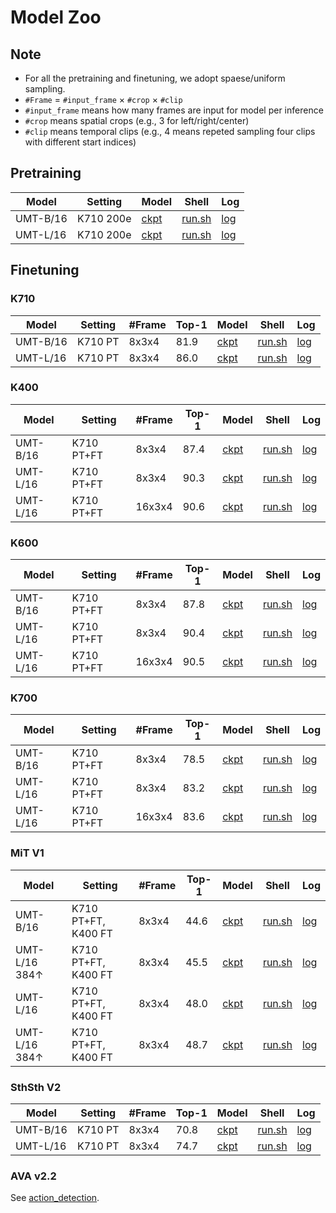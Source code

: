 # Model Zoo

## Note

- For all the pretraining and finetuning, we adopt spaese/uniform sampling.
- `#Frame` $=$ `#input_frame` $\times$ `#crop` $\times$ `#clip`
- `#input_frame` means how many frames are input for model per inference
- `#crop` means spatial crops (e.g., 3 for left/right/center)
- `#clip` means temporal clips (e.g., 4 means repeted sampling four clips with different start indices)

## Pretraining

| Model    | Setting     | Model  | Shell  | Log  |
| -------- | ----------- | ------ | ------ | ---- |
| UMT-B/16 | K710 200e   |  [ckpt](https://pjlab-gvm-data.oss-cn-shanghai.aliyuncs.com/umt/single_modality/b16_ptk710_f8_res224.pth) | [run.sh](exp/pretraining/b16_ptk710_f8_res224.sh) | [log](https://pjlab-gvm-data.oss-cn-shanghai.aliyuncs.com/umt/single_modality/b16_ptk710_f8_res224.txt) |
| UMT-L/16 | K710 200e   |  [ckpt](https://pjlab-gvm-data.oss-cn-shanghai.aliyuncs.com/umt/single_modality/l16_ptk710_f8_res224.pth) | [run.sh](exp/pretraining/l16_ptk710_f8_res224.sh) | [log](https://pjlab-gvm-data.oss-cn-shanghai.aliyuncs.com/umt/single_modality/l16_ptk710_f8_res224.txt) |

## Finetuning

### K710

| Model    | Setting  | #Frame   | Top-1  | Model  | Shell  | Log  |
| -------- | -------  | -------- | ------ | ------ | ------ | ---- |
| UMT-B/16 | K710 PT  | 8x3x4    | 81.9 | [ckpt](https://pjlab-gvm-data.oss-cn-shanghai.aliyuncs.com/umt/single_modality/b16_ptk710_ftk710_f8_res224.pth) | [run.sh](exp/finetuning/k710/b16_ptk710_ftk710_f8_res224.sh) | [log](https://pjlab-gvm-data.oss-cn-shanghai.aliyuncs.com/umt/single_modality/b16_ptk710_ftk710_f8_res224.txt) |
| UMT-L/16 | K710 PT  | 8x3x4    | 86.0 | [ckpt](https://pjlab-gvm-data.oss-cn-shanghai.aliyuncs.com/umt/single_modality/l16_ptk710_ftk710_f8_res224.pth) | [run.sh](exp/finetuning/k710/l16_ptk710_ftk710_f8_res224.sh) | [log](https://pjlab-gvm-data.oss-cn-shanghai.aliyuncs.com/umt/single_modality/l16_ptk710_ftk710_f8_res224.txt) |


### K400

| Model    | Setting       | #Frame   | Top-1  | Model  | Shell  | Log  |
| -------- | ------------- | -------- | ------ | ------ | ------ | ---- |
| UMT-B/16 | K710 PT+FT    | 8x3x4    | 87.4 | [ckpt](https://pjlab-gvm-data.oss-cn-shanghai.aliyuncs.com/umt/single_modality/b16_ptk710_ftk710_ftk400_f8_res224.pth) | [run.sh](exp/finetuning/k400/b16_ptk710_ftk710_ftk400_f8_res224.sh) | [log](https://pjlab-gvm-data.oss-cn-shanghai.aliyuncs.com/umt/single_modality/b16_ptk710_ftk710_ftk400_f8_res224.txt) |
| UMT-L/16 | K710 PT+FT    | 8x3x4    | 90.3 | [ckpt](https://pjlab-gvm-data.oss-cn-shanghai.aliyuncs.com/umt/single_modality/l16_ptk710_ftk710_ftk400_f8_res224.pth) | [run.sh](exp/finetuning/k400/l16_ptk710_ftk710_ftk400_f8_res224.sh) | [log](https://pjlab-gvm-data.oss-cn-shanghai.aliyuncs.com/umt/single_modality/b16_ptk710_ftk710_ftk400_f8_res224.txt) |
| UMT-L/16 | K710 PT+FT    | 16x3x4   | 90.6 | [ckpt](https://pjlab-gvm-data.oss-cn-shanghai.aliyuncs.com/umt/single_modality/l16_ptk710_ftk710_ftk400_f16_res224.pth) | [run.sh](exp/finetuning/k400/l16_ptk710_ftk710_ftk400_f16_res224.sh) | [log](https://pjlab-gvm-data.oss-cn-shanghai.aliyuncs.com/umt/single_modality/l16_ptk710_ftk710_ftk400_f16_res224.txt) |


### K600

| Model    | Setting       | #Frame   | Top-1  | Model  | Shell  | Log  |
| -------- | ------------- | -------- | ------ | ------ | ------ | ---- |
| UMT-B/16 | K710 PT+FT    | 8x3x4    | 87.8 | [ckpt](https://pjlab-gvm-data.oss-cn-shanghai.aliyuncs.com/umt/single_modality/b16_ptk710_ftk710_ftk600_f8_res224.pth) | [run.sh](exp/finetuning/k600/b16_ptk710_ftk710_ftk600_f8_res224.sh) | [log](https://pjlab-gvm-data.oss-cn-shanghai.aliyuncs.com/umt/single_modality/b16_ptk710_ftk710_ftk600_f8_res224.txt) |
| UMT-L/16 | K710 PT+FT    | 8x3x4    | 90.4 | [ckpt](https://pjlab-gvm-data.oss-cn-shanghai.aliyuncs.com/umt/single_modality/l16_ptk710_ftk710_ftk600_f8_res224.pth) | [run.sh](exp/finetuning/k600/l16_ptk710_ftk710_ftk600_f8_res224.sh) | [log](https://pjlab-gvm-data.oss-cn-shanghai.aliyuncs.com/umt/single_modality/l16_ptk710_ftk710_ftk600_f8_res224.txt) |
| UMT-L/16 | K710 PT+FT    | 16x3x4   | 90.5 | [ckpt](https://pjlab-gvm-data.oss-cn-shanghai.aliyuncs.com/umt/single_modality/l16_ptk710_ftk710_ftk600_f16_res224.pth) | [run.sh](exp/finetuning/k600/l16_ptk710_ftk710_ftk600_f16_res224.sh) | [log](https://pjlab-gvm-data.oss-cn-shanghai.aliyuncs.com/umt/single_modality/l16_ptk710_ftk710_ftk600_f16_res224.txt) |


### K700

| Model    | Setting       | #Frame   | Top-1  | Model  | Shell  | Log  |
| -------- | ------------- | -------- | ------ | ------ | ------ | ---- |
| UMT-B/16 | K710 PT+FT    | 8x3x4    | 78.5 | [ckpt](https://pjlab-gvm-data.oss-cn-shanghai.aliyuncs.com/umt/single_modality/b16_ptk710_ftk710_ftk700_f8_res224.pth) | [run.sh](exp/finetuning/k700/b16_ptk710_ftk710_ftk700_f8_res224.sh) | [log](https://pjlab-gvm-data.oss-cn-shanghai.aliyuncs.com/umt/single_modality/b16_ptk710_ftk710_ftk700_f8_res224.txt) |
| UMT-L/16 | K710 PT+FT    | 8x3x4    | 83.2 | [ckpt](https://pjlab-gvm-data.oss-cn-shanghai.aliyuncs.com/umt/single_modality/l16_ptk710_ftk710_ftk700_f8_res224.pth) | [run.sh](exp/finetuning/k700/l16_ptk710_ftk710_ftk700_f8_res224.sh) | [log](https://pjlab-gvm-data.oss-cn-shanghai.aliyuncs.com/umt/single_modality/l16_ptk710_ftk710_ftk700_f8_res224.txt) |
| UMT-L/16 | K710 PT+FT    | 16x3x4   | 83.6 | [ckpt](https://pjlab-gvm-data.oss-cn-shanghai.aliyuncs.com/umt/single_modality/l16_ptk710_ftk710_ftk700_f16_res224.pth) | [run.sh](exp/finetuning/k700/l16_ptk710_ftk710_ftk700_f16_res224.sh) | [log](https://pjlab-gvm-data.oss-cn-shanghai.aliyuncs.com/umt/single_modality/l16_ptk710_ftk710_ftk700_f16_res224.txt) |


### MiT V1

| Model         | Setting              | #Frame   | Top-1  | Model  | Shell  | Log  |
| ------------- | -------------------- | -------- | ------ | ------ | ------ | ---- |
| UMT-B/16      | K710 PT+FT, K400 FT  | 8x3x4    | 44.6 | [ckpt](https://pjlab-gvm-data.oss-cn-shanghai.aliyuncs.com/umt/single_modality/b16_ptk710_ftk710_ftk400_ftmitv1_f8_res224.pth) | [run.sh](exp/finetuning/mitv1/b16_ptk710_ftk710_ftk400_ftmitv1_f8_res224.sh) | [log](https://pjlab-gvm-data.oss-cn-shanghai.aliyuncs.com/umt/single_modality/b16_ptk710_ftk710_ftk400_ftmitv1_f8_res224.txt) |
| UMT-L/16 384↑ | K710 PT+FT, K400 FT  | 8x3x4    | 45.5 | [ckpt](https://pjlab-gvm-data.oss-cn-shanghai.aliyuncs.com/umt/single_modality/b16_ptk710_ftk710_ftk400_ftmitv1_f8_res384.pth) | [run.sh](exp/finetuning/mitv1/b16_ptk710_ftk710_ftk400_ftmitv1_f8_res384.sh) | [log](https://pjlab-gvm-data.oss-cn-shanghai.aliyuncs.com/umt/single_modality/b16_ptk710_ftk710_ftk400_ftmitv1_f8_res384.txt) |
| UMT-L/16      | K710 PT+FT, K400 FT  | 8x3x4   | 48.0 | [ckpt](https://pjlab-gvm-data.oss-cn-shanghai.aliyuncs.com/umt/single_modality/l16_ptk710_ftk710_ftk400_ftmitv1_f8_res224.pth) | [run.sh](exp/finetuning/mitv1/l16_ptk710_ftk710_ftk400_ftmitv1_f8_res224.sh) | [log](https://pjlab-gvm-data.oss-cn-shanghai.aliyuncs.com/umt/single_modality/l16_ptk710_ftk710_ftk400_ftmitv1_f8_res224.txt) |
| UMT-L/16 384↑ | K710 PT+FT, K400 FT  | 8x3x4   | 48.7 | [ckpt](https://pjlab-gvm-data.oss-cn-shanghai.aliyuncs.com/umt/single_modality/l16_ptk710_ftk710_ftk400_ftmitv1_f8_res384.pth) | [run.sh](exp/finetuning/mitv1/l16_ptk710_ftk710_ftk400_ftmitv1_f8_res384.sh) | [log](https://pjlab-gvm-data.oss-cn-shanghai.aliyuncs.com/umt/single_modality/l16_ptk710_ftk710_ftk400_ftmitv1_f8_res384.pth) |


### SthSth V2

| Model    | Setting     | #Frame   | Top-1  | Model  | Shell  | Log  |
| -------- | ----------- | -------- | ------ | ------ | ------ | ---- |
| UMT-B/16 | K710 PT     | 8x3x4    | 70.8 | [ckpt](https://pjlab-gvm-data.oss-cn-shanghai.aliyuncs.com/umt/single_modality/b16_ptk710_ftk710_ftssv2_f8_res224.pth) | [run.sh](./exp/finetuning/ssv2/b16_ptk710_ftk710_ftssv2_f8_res224.sh) | [log](https://pjlab-gvm-data.oss-cn-shanghai.aliyuncs.com/umt/single_modality/b16_ptk710_ftk710_ftssv2_f8_res224.txt) |
| UMT-L/16 | K710 PT     | 8x3x4    | 74.7 | [ckpt](https://pjlab-gvm-data.oss-cn-shanghai.aliyuncs.com/umt/single_modality/l16_ptk710_ftk710_ftssv2_f8_res224.pth) | [run.sh](./exp/finetuning/ssv2/l16_ptk710_ftk710_ftssv2_f16_res224.sh) | [log](https://pjlab-gvm-data.oss-cn-shanghai.aliyuncs.com/umt/single_modality/l16_ptk710_ftk710_ftssv2_f8_res224.txt) |


### AVA v2.2

See [action_detection](action_detection).
